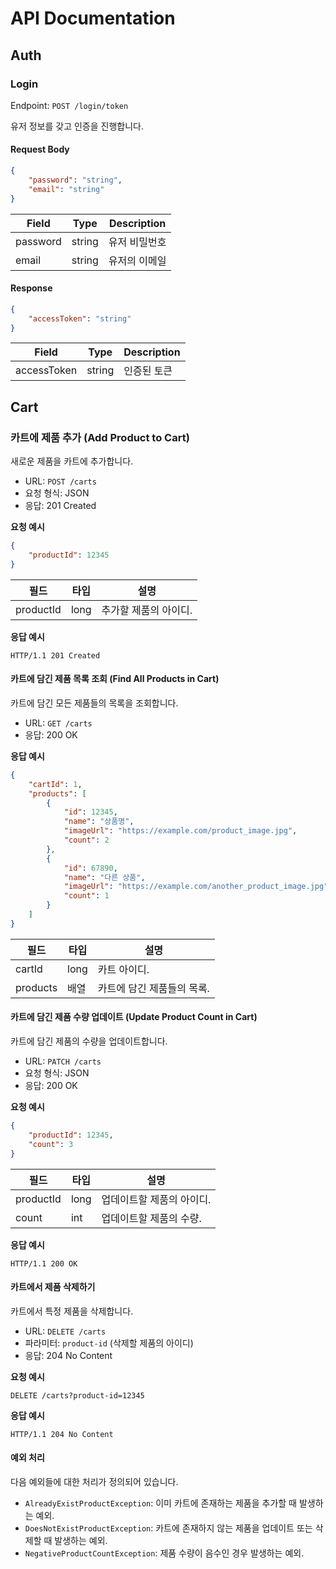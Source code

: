 # API Documentation

## Auth

### Login

Endpoint: `POST /login/token`

유저 정보를 갖고 인증을 진행합니다.

#### Request Body

```json
{
    "password": "string",
    "email": "string"
}
```

| Field    | Type   | Description |
|----------|--------|------------|
| password | string | 유저 비밀번호    |
| email    | string | 유저의 이메일    |

#### Response

```json
{
    "accessToken": "string"
}
```

| Field       | Type   | Description |
|-------------|--------|------------|
| accessToken | string | 인증된 토큰     |

## Cart

### 카트에 제품 추가 (Add Product to Cart)

새로운 제품을 카트에 추가합니다.

- URL: `POST /carts`
- 요청 형식: JSON
- 응답: 201 Created

**요청 예시**

```json
{
    "productId": 12345
}
```

| 필드      | 타입   | 설명                   |
|-----------|--------|-----------------------|
| productId | long   | 추가할 제품의 아이디.   |

**응답 예시**

```
HTTP/1.1 201 Created
```

#### 카트에 담긴 제품 목록 조회 (Find All Products in Cart)

카트에 담긴 모든 제품들의 목록을 조회합니다.

- URL: `GET /carts`
- 응답: 200 OK

**응답 예시**

```json
{
    "cartId": 1,
    "products": [
        {
            "id": 12345,
            "name": "상품명",
            "imageUrl": "https://example.com/product_image.jpg",
            "count": 2
        },
        {
            "id": 67890,
            "name": "다른 상품",
            "imageUrl": "https://example.com/another_product_image.jpg",
            "count": 1
        }
    ]
}
```

| 필드      | 타입   | 설명                      |
|-----------|--------|--------------------------|
| cartId    | long   | 카트 아이디.              |
| products  | 배열   | 카트에 담긴 제품들의 목록.|

#### 카트에 담긴 제품 수량 업데이트 (Update Product Count in Cart)

카트에 담긴 제품의 수량을 업데이트합니다.

- URL: `PATCH /carts`
- 요청 형식: JSON
- 응답: 200 OK

**요청 예시**

```json
{
    "productId": 12345,
    "count": 3
}
```

| 필드      | 타입   | 설명                   |
|-----------|--------|-----------------------|
| productId | long   | 업데이트할 제품의 아이디.   |
| count     | int    | 업데이트할 제품의 수량.   |

**응답 예시**

```
HTTP/1.1 200 OK
```

#### 카트에서 제품 삭제하기

카트에서 특정 제품을 삭제합니다.

- URL: `DELETE /carts`
- 파라미터: `product-id` (삭제할 제품의 아이디)
- 응답: 204 No Content

**요청 예시**

```
DELETE /carts?product-id=12345
```

**응답 예시**

```
HTTP/1.1 204 No Content
```

#### 예외 처리

다음 예외들에 대한 처리가 정의되어 있습니다.

- `AlreadyExistProductException`: 이미 카트에 존재하는 제품을 추가할 때 발생하는 예외.
- `DoesNotExistProductException`: 카트에 존재하지 않는 제품을 업데이트 또는 삭제할 때 발생하는 예외.
- `NegativeProductCountException`: 제품 수량이 음수인 경우 발생하는 예외.
